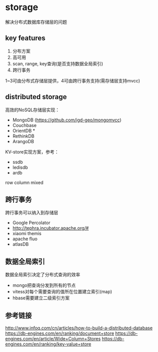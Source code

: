 # storage

解决分布式数据库存储层的问题

## key features

1. 分布方案
2. 高可用
3. scan, range, key查询(是否支持数据全局索引)
4. 跨行事务

1~3可由分布式存储层提供，4可由跨行事务支持(需存储层支持mvcc)

## distributed storage

高效的NoSQL存储层实现：
- MongoDB (https://github.com/igd-geo/mongomvcc)
- Couchbase
- OrientDB *
- RethinkDB
- ArangoDB

KV-store实现方案，参考：
- ssdb
- ledisdb
- ardb

row column mixed

## 跨行事务

跨行事务可以纳入到存储层

- Google Percolator
- http://tephra.incubator.apache.org/#
- xiaomi themis
- apache fluo
- atlasDB

## 数据全局索引

数据全局索引决定了分布式查询的效率
- mongo把查询分发到所有的节点
- vitess对每个需要查询的值所在位置建立索引(map)
- hbase需要建立二级索引方案

## 参考链接

http://www.infoq.com/cn/articles/how-to-build-a-distributed-database
https://db-engines.com/en/ranking/document+store
https://db-engines.com/en/article/Wide+Column+Stores
https://db-engines.com/en/ranking/key-value+store

